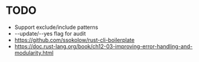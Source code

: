 # TODO

- Support exclude/include patterns
- --update/--yes flag for audit
- https://github.com/ssokolow/rust-cli-boilerplate
- https://doc.rust-lang.org/book/ch12-03-improving-error-handling-and-modularity.html
